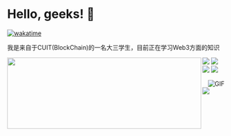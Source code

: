 # Hello, geeks! 👋
 
 [![wakatime](https://wakatime.com/badge/user/71d3be65-76dd-4761-b0ef-07073364abb9.svg)](https://wakatime.com/@71d3be65-76dd-4761-b0ef-07073364abb9)
 
我是来自于CUIT(BlockChain)的一名大三学生，目前正在学习Web3方面的知识
<!--
**Lxy-eth/Lxy-eth** is a ✨ _special_ ✨ repository because its `README.md` (this file) appears on your GitHub profile.

Here are some ideas to get you started:


 🔭 I’m currently working on ...
- 🌱 I’m currently learning ...
- 👯 I’m looking to collaborate on ...
- 🤔 I’m looking for help with ...
- 💬 Ask me about ...
- 📫 How to reach me: ...
- 😄 Pronouns: ...
- ⚡ Fun fact: ...
-->

  <p>
  <img align="left" width="450" height="165" src="https://github-readme-stats.vercel.app/api?username=Lxy-eth&show_icons=true&hide_border=false&line_height=20&title_color=f69673&icon_color=1b93c9&show_owner=true"/>
  <p>
    <img src="http://views.whatilearened.today/views/github/Lxy-eth/views.svg"/>
    <a href="https://github.com/Lxy-eth/"><img src="https://img.shields.io/github/followers/Lxy-eth?color=%234CC61E&label=GitHub%20Followers%20%3A"/></a>
    <a href="https://github.com/Lxy-eth?tab=repositories"><img src="https://badges.frapsoft.com/os/v2/open-source.svg?v=103"/></a>
    <a href="https://github.com/Naereen/badges"><img src="https://img.shields.io/badge/badges-awesome-green.svg"/></a>
   
  </p>
</p>

<img align="right" alt="GIF" src="https://media.giphy.com/media/836HiJc7pgzy8iNXCn/giphy.gif" />
<a href="https://github.com/Lxy-eth">
  <img src="https://github-readme-stats.vercel.app/api/top-langs/?username=Lxy-eth&theme=radical&hide=glsl,python" />
</a>
</a>




